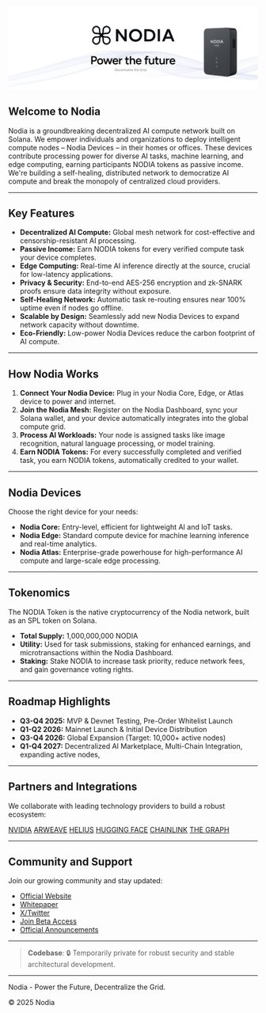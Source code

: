 ![Nodia Banner](https://raw.githubusercontent.com/Nodia-ai/Nodia-ai/main/Media-Kit/PNG-Images/Nodia%20Banner.png)





## Welcome to Nodia

Nodia is a groundbreaking decentralized AI compute network built on Solana. We empower individuals and organizations to deploy intelligent compute nodes – Nodia Devices – in their homes or offices. 
These devices contribute processing power for diverse AI tasks, machine learning, and edge computing, earning participants NODIA tokens as passive income. 
We're building a self-healing, distributed network to democratize AI compute and break the monopoly of centralized cloud providers.


---


## Key Features

- **Decentralized AI Compute:** Global mesh network for cost-effective and censorship-resistant AI processing.
- **Passive Income:** Earn NODIA tokens for every verified compute task your device completes.
- **Edge Computing:** Real-time AI inference directly at the source, crucial for low-latency applications.
- **Privacy & Security:** End-to-end AES-256 encryption and zk-SNARK proofs ensure data integrity without exposure.
- **Self-Healing Network:** Automatic task re-routing ensures near 100% uptime even if nodes go offline.
- **Scalable by Design:** Seamlessly add new Nodia Devices to expand network capacity without downtime.
- **Eco-Friendly:** Low-power Nodia Devices reduce the carbon footprint of AI compute.


---


## How Nodia Works

1. **Connect Your Nodia Device:** Plug in your Nodia Core, Edge, or Atlas device to power and internet.
2. **Join the Nodia Mesh:** Register on the Nodia Dashboard, sync your Solana wallet, and your device automatically integrates into the global compute grid.
3. **Process AI Workloads:** Your node is assigned tasks like image recognition, natural language processing, or model training.
4. **Earn NODIA Tokens:** For every successfully completed and verified task, you earn NODIA tokens, automatically credited to your wallet.

   
---


##  Nodia Devices

Choose the right device for your needs:
- **Nodia Core:** Entry-level, efficient for lightweight AI and IoT tasks.
- **Nodia Edge:** Standard compute device for machine learning inference and real-time analytics.
- **Nodia Atlas:** Enterprise-grade powerhouse for high-performance AI compute and large-scale edge processing.


---


## Tokenomics

The NODIA Token is the native cryptocurrency of the Nodia network, built as an SPL token on Solana.
- **Total Supply:** 1,000,000,000 NODIA
- **Utility:** Used for task submissions, staking for enhanced earnings, and microtransactions within the Nodia Dashboard.
- **Staking:** Stake NODIA to increase task priority, reduce network fees, and gain governance voting rights.


---


## Roadmap Highlights

- **Q3-Q4 2025:** MVP & Devnet Testing, Pre-Order Whitelist Launch
- **Q1-Q2 2026:** Mainnet Launch & Initial Device Distribution
- **Q3-Q4 2026:** Global Expansion (Target: 10,000+ active nodes)
- **Q1-Q4 2027:** Decentralized AI Marketplace, Multi-Chain Integration, expanding active nodes,


---


## Partners and Integrations

We collaborate with leading technology providers to build a robust ecosystem:

[NVIDIA](https://nvidia.com/)
[ARWEAVE](https://arweave.org/)
[HELIUS](https://helius.xyz/)
[HUGGING FACE](https://huggingface.co/)
[CHAINLINK](https://chain.link/)
[THE GRAPH](https://thegraph.com/)


---


## Community and Support

Join our growing community and stay updated:
- [Official Website](https://nodia.io/) 
- [Whitepaper](https://nodia.gitbook.io/nodia-docs/)
- [X/Twitter](https://x.com/Nodia_ai/)
- [Join Beta Access](https://dashboard.nodia.io/) 
- [Official Announcements](https://t.me/NodiaOfficial/)


---


> **Codebase**: 🔒 Temporarily private for robust security and stable architectural development.


---


Nodia - Power the Future, Decentralize the Grid.






© 2025 Nodia
